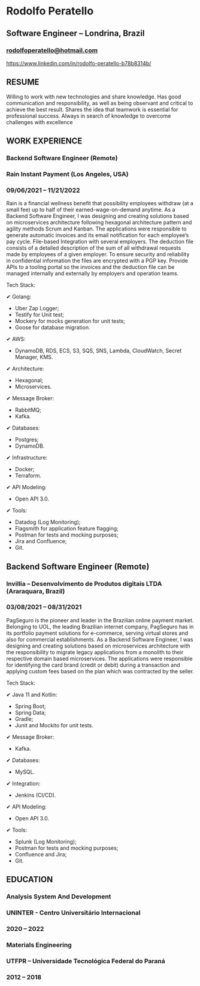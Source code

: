 # Rodolfo Peratello
## Software Engineer – Londrina, Brazil
### rodolfoperatello@hotmail.com
https://www.linkedin.com/in/rodolfo-peratello-b78b8314b/

## RESUME

Willing to work with new technologies and share knowledge. Has good communication and responsibility,
as well as being observant and critical to achieve the best result. Shares the idea that teamwork is essential
for professional success. Always in search of knowledge to overcome challenges with excellence

## WORK EXPERIENCE
### Backend Software Engineer (Remote)
### Rain Instant Payment (Los Angeles, USA)
### 09/06/2021 – 11/21/2022

Rain is a financial wellness benefit that possibility employees withdraw (at a small fee) up to half of their
earned-wage-on-demand anytime. As a Backend Software Engineer, I was designing and creating
solutions based on microservices architecture following hexagonal architecture pattern and agility methods
Scrum and Kanban.
The applications were responsible to generate automatic invoices and its email notification for each
employee’s pay cycle.
File-based Integration with several employers. The deduction file consists of a detailed description of the
sum of all withdrawal requests made by employees of a given employer. To ensure security and reliability
in confidential information the files are encrypted with a PGP key.
Provide APIs to a tooling portal so the invoices and the deduction file can be managed internally and
externally by employers and operation teams.

Tech Stack:

✔ Golang:
- Uber Zap Logger;
- Testify for Unit test;
- Mockery for mocks generation for unit tests;
- Goose for database migration.

✔ AWS:
- DynamoDB, RDS, ECS, S3, SQS, SNS, Lambda, CloudWatch, Secret Manager, KMS.

✔ Architecture:
- Hexagonal;
- Microservices.

✔ Message Broker:
- RabbitMQ;
- Kafka.

✔ Databases:
- Postgres;
- DynamoDB.

✔ Infrastructure:
- Docker;
- Terraform.

✔ API Modeling:
- Open API 3.0.

✔ Tools:
- Datadog (Log Monitoring);
- Flagsmith for application feature flagging;
- Postman for tests and mocking purposes;
- Jira and Confluence;
- Git.

## Backend Software Engineer (Remote)
### Invillia – Desenvolvimento de Produtos digitais LTDA (Araraquara, Brazil)
### 03/08/2021 – 08/31/2021

PagSeguro is the pioneer and leader in the Brazilian online payment market. Belonging to UOL, the leading
Brazilian internet company, PagSeguro has in its portfolio payment solutions for e-commerce, serving
virtual stores and also for commercial establishments.
As a Backend Software Engineer, I was designing and creating solutions based on microservices
architecture with the responsibility to migrate legacy applications from a monolith to their respective domain
based microservices.
The applications were responsible for identifying the card brand (credit or debit) during a transaction and
applying custom fees based on the plan which was contracted by the seller.

Tech Stack:

✔ Java 11 and Kotlin:
- Spring Boot;
- Spring Data;
- Gradle;
- Junit and Mockito for unit tests.

✔ Message Broker:
- Kafka.

✔ Databases:
- MySQL.

✔ Integration:
- Jenkins (CI/CD).

✔ API Modeling:
- Open API 3.0.

✔ Tools:
- Splunk (Log Monitoring);
- Postman for tests and mocking purposes;
- Confluence and Jira;
- Git.

## EDUCATION
### Analysis System And Development
### UNINTER - Centro Universitário Internacional
### 2020 – 2022

### Materials Engineering
### UTFPR – Universidade Tecnológica Federal do Paraná
### 2012 – 2018
